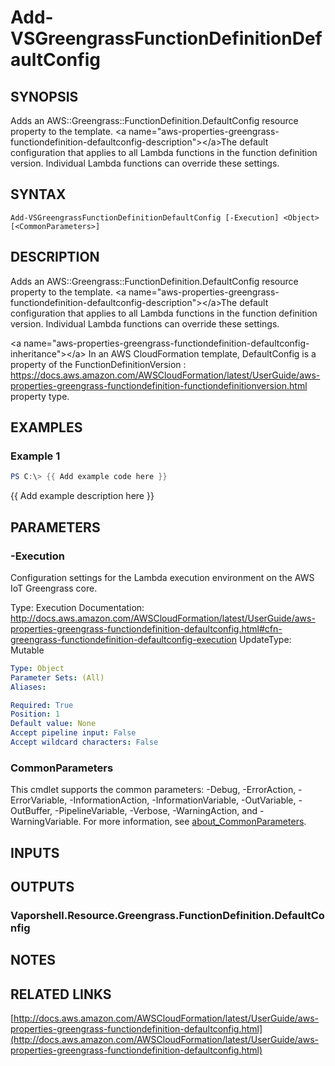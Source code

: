 # Add-VSGreengrassFunctionDefinitionDefaultConfig

## SYNOPSIS
Adds an AWS::Greengrass::FunctionDefinition.DefaultConfig resource property to the template.
\<a name="aws-properties-greengrass-functiondefinition-defaultconfig-description"\>\</a\>The default configuration that applies to all Lambda functions in the function definition version.
Individual Lambda functions can override these settings.

## SYNTAX

```
Add-VSGreengrassFunctionDefinitionDefaultConfig [-Execution] <Object> [<CommonParameters>]
```

## DESCRIPTION
Adds an AWS::Greengrass::FunctionDefinition.DefaultConfig resource property to the template.
\<a name="aws-properties-greengrass-functiondefinition-defaultconfig-description"\>\</a\>The default configuration that applies to all Lambda functions in the function definition version.
Individual Lambda functions can override these settings.

\<a name="aws-properties-greengrass-functiondefinition-defaultconfig-inheritance"\>\</a\> In an AWS CloudFormation template, DefaultConfig is a property of the  FunctionDefinitionVersion : https://docs.aws.amazon.com/AWSCloudFormation/latest/UserGuide/aws-properties-greengrass-functiondefinition-functiondefinitionversion.html property type.

## EXAMPLES

### Example 1
```powershell
PS C:\> {{ Add example code here }}
```

{{ Add example description here }}

## PARAMETERS

### -Execution
Configuration settings for the Lambda execution environment on the AWS IoT Greengrass core.

Type: Execution
Documentation: http://docs.aws.amazon.com/AWSCloudFormation/latest/UserGuide/aws-properties-greengrass-functiondefinition-defaultconfig.html#cfn-greengrass-functiondefinition-defaultconfig-execution
UpdateType: Mutable

```yaml
Type: Object
Parameter Sets: (All)
Aliases:

Required: True
Position: 1
Default value: None
Accept pipeline input: False
Accept wildcard characters: False
```

### CommonParameters
This cmdlet supports the common parameters: -Debug, -ErrorAction, -ErrorVariable, -InformationAction, -InformationVariable, -OutVariable, -OutBuffer, -PipelineVariable, -Verbose, -WarningAction, and -WarningVariable. For more information, see [about_CommonParameters](http://go.microsoft.com/fwlink/?LinkID=113216).

## INPUTS

## OUTPUTS

### Vaporshell.Resource.Greengrass.FunctionDefinition.DefaultConfig
## NOTES

## RELATED LINKS

[http://docs.aws.amazon.com/AWSCloudFormation/latest/UserGuide/aws-properties-greengrass-functiondefinition-defaultconfig.html](http://docs.aws.amazon.com/AWSCloudFormation/latest/UserGuide/aws-properties-greengrass-functiondefinition-defaultconfig.html)

